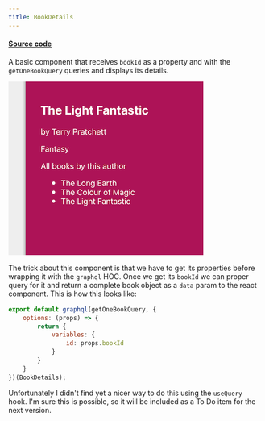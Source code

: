 ```yaml
---
title: BookDetails
---
```


#### [Source code](https://github.com/chmiiller/graphing/blob/main/client/src/components/BookDetails.js)
A basic component that receives `bookId` as a property and with the `getOneBookQuery` queries and displays its details.

![project overview](/img/bookdetails.png)   

The trick about this component is that we have to get its properties before wrapping it with the `graphql` HOC. Once we get its `bookId` we can proper query for it and return a complete book object as a `data` param to the react component. This is how this looks like:   


```js
export default graphql(getOneBookQuery, {
    options: (props) => {
        return {
            variables: {
                id: props.bookId
            }
        }
    }
})(BookDetails);
```

Unfortunately I didn't find yet a nicer way to do this using the `useQuery` hook. I'm sure this is possible, so it will be included as a To Do item for the next version.